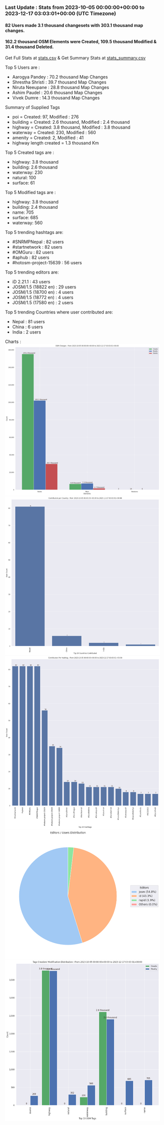 ### Last Update : Stats from 2023-10-05 00:00:00+00:00 to 2023-12-17 03:03:01+00:00 (UTC Timezone)

#### 82 Users made 3.1 thousand changesets with 303.1 thousand map changes.
#### 162.2 thousand OSM Elements were Created, 109.5 thousand Modified & 31.4 thousand Deleted.
Get Full Stats at [stats.csv](/stats/SNRMPNepal/Every2days/stats.csv)
 & Get Summary Stats at [stats_summary.csv](/stats/SNRMPNepal/Every2days/stats_summary.csv)

Top 5 Users are : 
- Aarogya Pandey : 70.2 thousand Map Changes
- Shrestha Shristi : 39.7 thousand Map Changes
- Niruta Neeupane : 28.8 thousand Map Changes
- Ashim Paudel : 20.6 thousand Map Changes
- Vivek Dumre : 14.3 thousand Map Changes

Summary of Supplied Tags
- poi = Created: 97, Modified : 276
- building = Created: 2.6 thousand, Modified : 2.4 thousand
- highway = Created: 3.8 thousand, Modified : 3.8 thousand
- waterway = Created: 230, Modified : 560
- amenity = Created: 2, Modified : 41
- highway length created = 1.3 thousand Km


Top 5 Created tags are :
- highway: 3.8 thousand
- building: 2.6 thousand
- waterway: 230
- natural: 100
- surface: 61


Top 5 Modified tags are :
- highway: 3.8 thousand
- building: 2.4 thousand
- name: 705
- surface: 685
- waterway: 560


Top 5 trending hashtags are:
- #SNRMPNepal : 82 users
- #startnetwork : 82 users
- #OMGuru : 82 users
- #aphub : 82 users
- #hotosm-project-15639 : 56 users


Top 5 trending editors are:
- iD 2.21.1 : 43 users
- JOSM/1.5 (18822 en) : 29 users
- JOSM/1.5 (18700 en) : 4 users
- JOSM/1.5 (18772 en) : 4 users
- JOSM/1.5 (17580 en) : 2 users


Top 5 trending Countries where user contributed are:
- Nepal : 81 users
- China : 6 users
- India : 2 users


 Charts : 
![Alt text](./stats_osm_changes.png) 
![Alt text](./stats_users_per_country.png) 
![Alt text](./stats_users_per_hashtag.png) 
![Alt text](./stats_editors_pie_chart.png) 
![Alt text](./stats_tags.png) 
